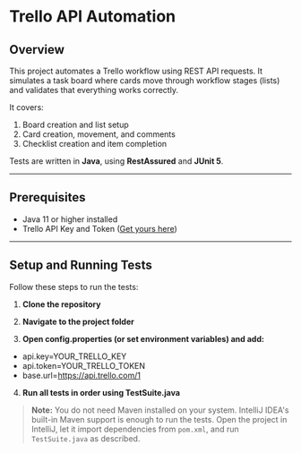# Trello API Automation

## Overview
This project automates a Trello workflow using REST API requests. It simulates a task board where cards move through workflow stages (lists) and validates that everything works correctly.

It covers:

1. Board creation and list setup
2. Card creation, movement, and comments
3. Checklist creation and item completion

Tests are written in **Java**, using **RestAssured** and **JUnit 5**.

---

## Prerequisites
- Java 11 or higher installed
- Trello API Key and Token ([Get yours here](https://trello.com/app-key))

---

## Setup and Running Tests



Follow these steps to run the tests:

1. **Clone the repository**

2. **Navigate to the project folder**

3. **Open config.properties (or set environment variables) and add:**
  - api.key=YOUR_TRELLO_KEY
  - api.token=YOUR_TRELLO_TOKEN
  - base.url=https://api.trello.com/1

4. **Run all tests in order using TestSuite.java**

> **Note:** You do not need Maven installed on your system. 
> IntelliJ IDEA's built-in Maven support is enough to run the tests. 
> Open the project in IntelliJ, let it import dependencies from `pom.xml`, and run `TestSuite.java` as described.
